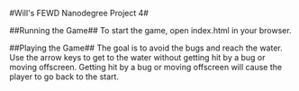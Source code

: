 #Will's FEWD Nanodegree Project 4#

##Running the Game##
To start the game, open index.html in your browser.

##Playing the Game##
The goal is to avoid the bugs and reach the water.  Use the arrow keys to get to the water without getting hit by a bug or moving offscreen. Getting hit by a bug or moving offscreen will cause the player to go back to the start. 